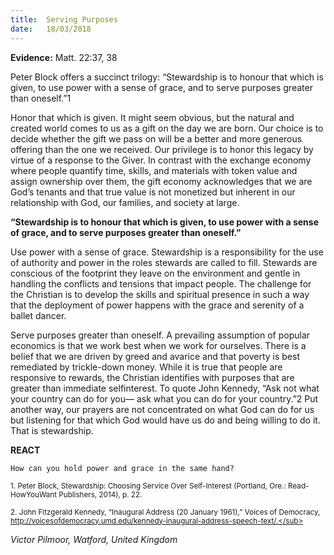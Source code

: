 ```yaml
---
title:  Serving Purposes
date:   18/03/2018
---
```


**Evidence:** Matt. 22:37, 38

Peter Block offers a succinct trilogy: “Stewardship is to honour that which is given, to use power with a sense of grace, and to serve purposes greater than oneself.”1

Honor that which is given. It might seem obvious, but the natural and created world comes to us as a gift on the day we are born. Our choice is to decide whether the gift we pass on will be a better and more generous offering than the one we received. Our privilege is to honor this legacy by virtue of a response to the Giver. In contrast with the exchange economy where people quantify time, skills, and materials with token value and assign ownership over them, the gift economy acknowledges that we are God’s tenants and that true value is not monetized but inherent in our relationship with God, our families, and society at large.

**“Stewardship is to honour that which is given, to use power with a sense of grace, and to serve purposes greater than oneself.”**

Use power with a sense of grace. Stewardship is a responsibility for the use of authority and power in the roles stewards are called to fill. Stewards are conscious of the footprint they leave on the environment and gentle in handling the conflicts and tensions that impact people. The challenge for the Christian is to develop the skills and spiritual presence in such a way that the deployment of power happens with the grace and serenity of a ballet dancer.

Serve purposes greater than oneself. A prevailing assumption of popular economics is that we work best when we work for ourselves. There is a belief that we are driven by greed and avarice and that poverty is best remediated by trickle-down money. While it is true that people are responsive to rewards, the Christian identifies with purposes that are greater than immediate selfinterest. To quote John Kennedy, “Ask not what your country can do for you— ask what you can do for your country.”2 Put another way, our prayers are not concentrated on what God can do for us but listening for that which God would have us do and being willing to do it. That is stewardship.

**REACT**

`How can you hold power and grace in the same hand?`

<sub>1. Peter Block, Stewardship: Choosing Service Over Self-Interest (Portland, Ore.: Read- HowYouWant Publishers, 2014), p. 22.</sub>

<sub>2. John Fitzgerald Kennedy, “Inaugural Address (20 January 1961),” Voices of Democracy, http://voicesofdemocracy.umd.edu/kennedy-inaugural-address-speech-text/.</sub>

_Victor Pilmoor, Watford, United Kingdom_

